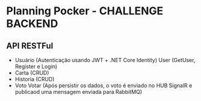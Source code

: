 # Planning Pocker - CHALLENGE BACKEND

## API RESTFul 
- Usuário (Autenticação usando JWT + .NET Core Identity)
  User (GetUser, Register e Login)
- Carta (CRUD)
- Historia (CRUD)
- Voto
  Votar (Após persistir os dados, o voto é enviado no HUB SignalR e publicaod uma mensagem enviada para RabbitMQ)
  

